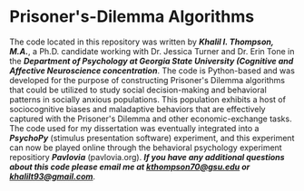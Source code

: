 # Prisoner's-Dilemma Algorithms
The code located in this repository was written by ***Khalil I. Thompson, M.A.***, a Ph.D. candidate working with Dr. Jessica Turner and Dr. Erin Tone in the ***Department of Psychology at Georgia State University (Cognitive and Affective Neuroscience concentration***. The code is Python-based and was developed for the purpose of constructing Prisoner's Dilemma algorithms that could be utilized to study social decision-making and behavioral patterns in socially anxious populations. This population exhibits a host of sociocognitive biases and maladaptive behaviors that are effectively captured with the Prisoner's Dilemma and other economic-exchange tasks. The code used for my dissertation was eventually integrated into a ***PsychoPy*** (stimulus presentation software) experiment, and this experiment can now be played online through the behavioral psychology experiment repositiory ***Pavlovia*** (pavlovia.org). ***If you have any additional questions about this code please email me at kthompson70@gsu.edu or khalilt93@gmail.com***.

